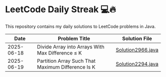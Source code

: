 # LeetCode Daily Streak 💻🔥

This repository contains my daily solutions to LeetCode problems in Java.



| Date       | Problem Title         | Solution File      |
|------------|------------------------|---------------------|
| 2025-06-18 | Divide Array into Arrays With Max Difference ≤ K | [Solution2966.java](Solution2966.java) |
| 2025-06-19 | Partition Array Such That Maximum Difference Is K | [Solution2294.java](Solution2294.java) |





